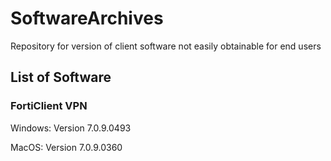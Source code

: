 # SoftwareArchives
Repository for version of client software not easily obtainable for end users

## List of Software
### FortiClient VPN
Windows:
Version 7.0.9.0493

MacOS:
Version 7.0.9.0360

